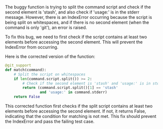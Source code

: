 The buggy function is trying to split the command script and check if the second element is 'stash', and also check if 'usage:' is in the stderr message. However, there is an IndexError occurring because the script is being split on whitespaces, and if there is no second element (when the command is only 'git'), an error is raised.

To fix this bug, we need to first check if the script contains at least two elements before accessing the second element. This will prevent the IndexError from occurring.

Here is the corrected version of the function:

```python
@git_support
def match(command):
    # Split the script on whitespaces
    if len(command.script.split()) >= 2:
        # Check if the second element is 'stash' and 'usage:' is in stderr
        return (command.script.split()[1] == 'stash'
                and 'usage:' in command.stderr)
    return False
```

This corrected function first checks if the split script contains at least two elements before accessing the second element. If not, it returns False, indicating that the condition for matching is not met. This fix should prevent the IndexError and pass the failing test case.